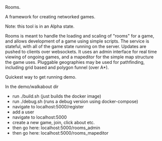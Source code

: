 
Rooms.

A framework for creating networked games.

Note: this tool is in an Alpha state.

Rooms is meant to handle the loading and scaling of "rooms" for a game, and allows development of a game using simple scripts.
The service is stateful, with all of the game state running on the server. Updates are pushed to clients over websockets.
It uses an admin interface for real time viewing of ongoing games, and a mapeditor for the simple map structure the game uses.
Pluggable geographies may be used for pathfinding, including grid based and polygon funnel (over A*).


Quickest way to get running demo.

In the demo/walkabout dir
 - run ./build.sh (just builds the docker image)
 - run ./debug.sh (runs a debug version using docker-compose)
 - navigate to localhost:5000/register 
 - add a user
 - navigate to localhost:5000
 - create a new game, join, click about etc.
 - then go here: localhost:5000/rooms_admin
 - then go here: localhost:5000/rooms_mapeditor
